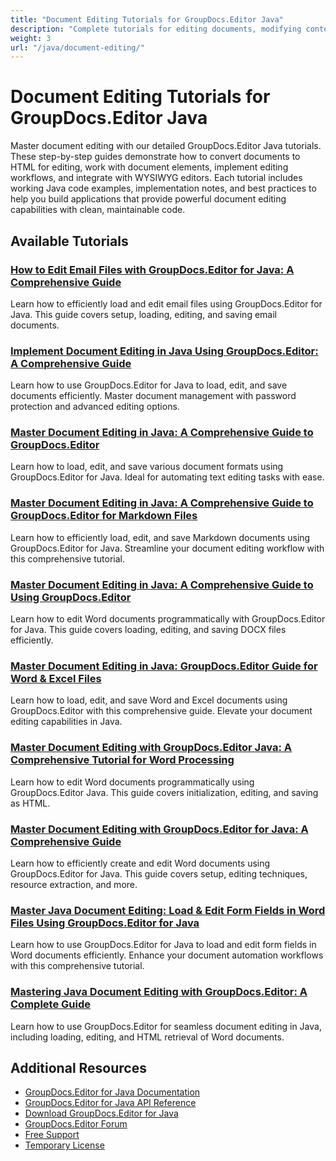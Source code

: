 ```yaml
---
title: "Document Editing Tutorials for GroupDocs.Editor Java"
description: "Complete tutorials for editing documents, modifying content, and implementing document editing capabilities using GroupDocs.Editor for Java."
weight: 3
url: "/java/document-editing/"
---
```


# Document Editing Tutorials for GroupDocs.Editor Java

Master document editing with our detailed GroupDocs.Editor Java tutorials. These step-by-step guides demonstrate how to convert documents to HTML for editing, work with document elements, implement editing workflows, and integrate with WYSIWYG editors. Each tutorial includes working Java code examples, implementation notes, and best practices to help you build applications that provide powerful document editing capabilities with clean, maintainable code.

## Available Tutorials

### [How to Edit Email Files with GroupDocs.Editor for Java&#58; A Comprehensive Guide](./edit-email-files-groupdocs-java/)
Learn how to efficiently load and edit email files using GroupDocs.Editor for Java. This guide covers setup, loading, editing, and saving email documents.

### [Implement Document Editing in Java Using GroupDocs.Editor&#58; A Comprehensive Guide](./implement-document-editing-java-groupdocs-editor/)
Learn how to use GroupDocs.Editor for Java to load, edit, and save documents efficiently. Master document management with password protection and advanced editing options.

### [Master Document Editing in Java&#58; A Comprehensive Guide to GroupDocs.Editor](./groupdocs-editor-java-mastering-document-editing/)
Learn how to load, edit, and save various document formats using GroupDocs.Editor for Java. Ideal for automating text editing tasks with ease.

### [Master Document Editing in Java&#58; A Comprehensive Guide to GroupDocs.Editor for Markdown Files](./master-document-editing-java-groupdocs-editor/)
Learn how to efficiently load, edit, and save Markdown documents using GroupDocs.Editor for Java. Streamline your document editing workflow with this comprehensive tutorial.

### [Master Document Editing in Java&#58; A Comprehensive Guide to Using GroupDocs.Editor](./mastering-java-document-editing-groupdocs-editor/)
Learn how to edit Word documents programmatically with GroupDocs.Editor for Java. This guide covers loading, editing, and saving DOCX files efficiently.

### [Master Document Editing in Java&#58; GroupDocs.Editor Guide for Word & Excel Files](./java-groupdocs-editor-master-document-editing/)
Learn how to load, edit, and save Word and Excel documents using GroupDocs.Editor with this comprehensive guide. Elevate your document editing capabilities in Java.

### [Master Document Editing with GroupDocs.Editor Java&#58; A Comprehensive Tutorial for Word Processing](./groupdocs-editor-java-word-document-editing-tutorial/)
Learn how to edit Word documents programmatically using GroupDocs.Editor Java. This guide covers initialization, editing, and saving as HTML.

### [Master Document Editing with GroupDocs.Editor for Java&#58; A Comprehensive Guide](./master-document-editing-groupdocs-editor-java/)
Learn how to efficiently create and edit Word documents using GroupDocs.Editor for Java. This guide covers setup, editing techniques, resource extraction, and more.

### [Master Java Document Editing&#58; Load & Edit Form Fields in Word Files Using GroupDocs.Editor for Java](./java-document-editing-groupdocs-editor-tutorial/)
Learn how to use GroupDocs.Editor for Java to load and edit form fields in Word documents efficiently. Enhance your document automation workflows with this comprehensive tutorial.

### [Mastering Java Document Editing with GroupDocs.Editor&#58; A Complete Guide](./java-document-editing-groupdocs-editor-guide/)
Learn how to use GroupDocs.Editor for seamless document editing in Java, including loading, editing, and HTML retrieval of Word documents.

## Additional Resources

- [GroupDocs.Editor for Java Documentation](https://docs.groupdocs.com/editor/java/)
- [GroupDocs.Editor for Java API Reference](https://reference.groupdocs.com/editor/java/)
- [Download GroupDocs.Editor for Java](https://releases.groupdocs.com/editor/java/)
- [GroupDocs.Editor Forum](https://forum.groupdocs.com/c/editor)
- [Free Support](https://forum.groupdocs.com/)
- [Temporary License](https://purchase.groupdocs.com/temporary-license/)

